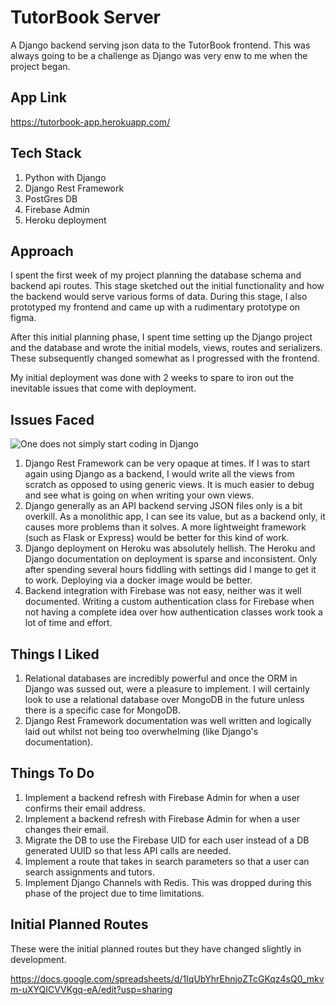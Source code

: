 # TutorBook Server

A Django backend serving json data to the TutorBook frontend. This was always going to be a challenge as Django was very enw to me when the project began.

## App Link

https://tutorbook-app.herokuapp.com/

## Tech Stack

1. Python with Django
2. Django Rest Framework
3. PostGres DB
4. Firebase Admin
5. Heroku deployment

## Approach

I spent the first week of my project planning the database schema and backend api routes. This stage sketched out the initial functionality and how the backend would serve various forms of data. During this stage, I also prototyped my frontend and came up with a rudimentary prototype on figma. 

After this initial planning phase, I spent time setting up the Django project and the database and wrote the initial models, views, routes and serializers. These subsequently changed somewhat as I progressed with the frontend.

My initial deployment was done with 2 weeks to spare to iron out the inevitable issues that come with deployment.

## Issues Faced

![One does not simply start coding in Django](http://www.quickmeme.com/img/84/84bdee48fbd15efe214193d08da213e7a57fcacc993959b6e65fb2599538f1df.jpg)


1. Django Rest Framework can be very opaque at times. If I was to start again using Django as a backend, I would write all the views from scratch as opposed to using generic views. It is much easier to debug and see what is going on when writing your own views.
2. Django generally as an API backend serving JSON files only is a bit overkill. As a monolithic app, I can see its value, but as a backend only, it causes more problems than it solves. A more lightweight framework (such as Flask or Express) would be better for this kind of work.
3. Django deployment on Heroku was absolutely hellish. The Heroku and Django documentation on deployment is sparse and inconsistent. Only after spending several hours fiddling with settings did I mange to get it to work. Deploying via a docker image would be better.
4. Backend integration with Firebase was not easy, neither was it well documented. Writing a custom authentication class for Firebase when not having a complete idea over how authentication classes work took a lot of time and effort.

## Things I Liked

1. Relational databases are incredibly powerful and once the ORM in Django was sussed out, were a pleasure to implement. I will certainly look to use a relational database over MongoDB in the future unless there is a specific case for MongoDB.
2. Django Rest Framework documentation was well written and logically laid out whilst not being too overwhelming (like Django's documentation).

## Things To Do

1. Implement a backend refresh with Firebase Admin for when a user confirms their email address.
2. Implement a backend refresh with Firebase Admin for when a user changes their email.
3. Migrate the DB to use the Firebase UID for each user instead of a DB generated UUID so that less API calls are needed.
4. Implement a route that takes in search parameters so that a user can search assignments and tutors. 
5. Implement Django Channels with Redis. This was dropped during this phase of the project due to time limitations.

## Initial Planned Routes

These were the initial planned routes but they have changed slightly in development.

https://docs.google.com/spreadsheets/d/1IqUbYhrEhnjoZTcGKqz4sQ0_mkvm-uXYQICVVKgq-eA/edit?usp=sharing

